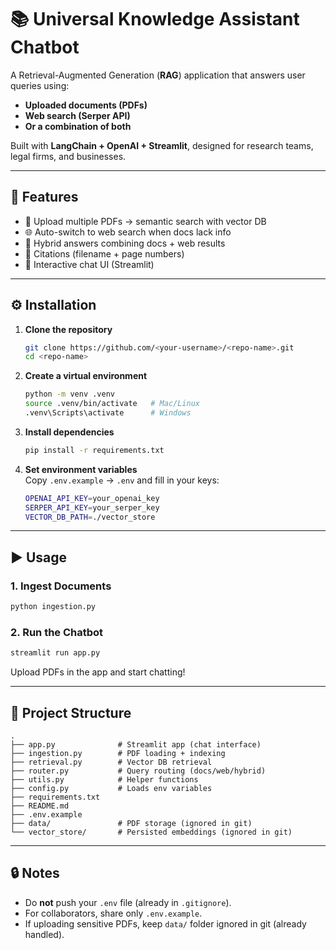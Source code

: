 # 📚 Universal Knowledge Assistant Chatbot  

A Retrieval-Augmented Generation (**RAG**) application that answers user queries using:  
- **Uploaded documents (PDFs)**  
- **Web search (Serper API)**  
- **Or a combination of both**  

Built with **LangChain + OpenAI + Streamlit**, designed for research teams, legal firms, and businesses.  

---

## 🚀 Features
- 📂 Upload multiple PDFs → semantic search with vector DB  
- 🌐 Auto-switch to web search when docs lack info  
- 🧠 Hybrid answers combining docs + web results  
- 📝 Citations (filename + page numbers)  
- 💬 Interactive chat UI (Streamlit)  

---

## ⚙️ Installation

1. **Clone the repository**
   ```bash
   git clone https://github.com/<your-username>/<repo-name>.git
   cd <repo-name>
   ```

2. **Create a virtual environment**
   ```bash
   python -m venv .venv
   source .venv/bin/activate   # Mac/Linux
   .venv\Scripts\activate      # Windows
   ```

3. **Install dependencies**
   ```bash
   pip install -r requirements.txt
   ```

4. **Set environment variables**  
   Copy `.env.example` → `.env` and fill in your keys:
   ```bash
   OPENAI_API_KEY=your_openai_key
   SERPER_API_KEY=your_serper_key
   VECTOR_DB_PATH=./vector_store
   ```

---

## ▶️ Usage

### 1. Ingest Documents
```bash
python ingestion.py
```

### 2. Run the Chatbot
```bash
streamlit run app.py
```

Upload PDFs in the app and start chatting!

---

## 📂 Project Structure
```
.
├── app.py              # Streamlit app (chat interface)
├── ingestion.py        # PDF loading + indexing
├── retrieval.py        # Vector DB retrieval
├── router.py           # Query routing (docs/web/hybrid)
├── utils.py            # Helper functions
├── config.py           # Loads env variables
├── requirements.txt
├── README.md
├── .env.example
├── data/               # PDF storage (ignored in git)
└── vector_store/       # Persisted embeddings (ignored in git)
```

---

## 🔒 Notes
- Do **not** push your `.env` file (already in `.gitignore`).  
- For collaborators, share only `.env.example`.  
- If uploading sensitive PDFs, keep `data/` folder ignored in git (already handled).  
